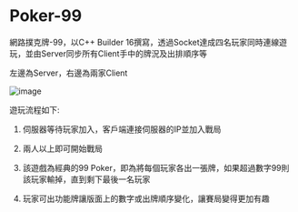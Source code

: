 # Poker-99
網路撲克牌-99，以C++ Builder 16撰寫，透過Socket達成四名玩家同時連線遊玩，並由Server同步所有Client手中的牌況及出排順序等

左邊為Server，右邊為兩家Client

![image](https://github.com/Majjor140/Poker-99/assets/117829042/e9be3c4c-6ea3-424e-a8ac-f2b1127cf441)

遊玩流程如下:

1. 伺服器等待玩家加入，客戶端連接伺服器的IP並加入戰局

2. 兩人以上即可開始戰局

3. 該遊戲為經典的99 Poker，即為將每個玩家各出一張牌，如果超過數字99則該玩家輸掉，直到剩下最後一名玩家

4. 玩家可出功能牌讓版面上的數字或出牌順序變化，讓賽局變得更加有趣
